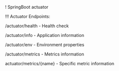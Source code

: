 ! SpringBoot actuator

!!! Actuator Endpoints:

/actuator/health - Health check

/actuator/info - Application information

/actuator/env - Environment properties

/actuator/metrics - Metrics information

actuator/metrics/{name} - Specific metric information

